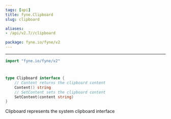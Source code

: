 ```yaml
---
tags: [api]
title: fyne.Clipboard
slug: clipboard

aliases:
- /api/v2.7//clipboard

package: fyne.io/fyne/v2
---
```



---
```go
import "fyne.io/fyne/v2"
```

#

###

```go
type Clipboard interface {
	// Content returns the clipboard content
	Content() string
	// SetContent sets the clipboard content
	SetContent(content string)
}
```

Clipboard represents the system clipboard interface
